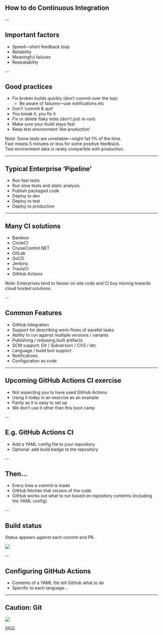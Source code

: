 ## How to do Continuous Integration

--

## Important factors

+ Speed—short feedback loop
+ Reliability
+ Meaningful failures
+ Repeatability

--

## Good practices

+ Fix broken builds quickly (don’t commit over the top)
  + Be aware of failures—use notifications etc
+ Don’t ‘commit & quit’
+ You break it, you fix it
+ Fix or delete flaky tests (don’t just re-run)
+ Make sure your build stays fast
+ Keep test environment ‘like production’

Note: Some tests are unreliable—might fail 1% of the time.  
  Fast means 5 minutes or less for some positive feedback.  
  Test environment data is rarely comparible with production.  

---

## Typical Enterprise ‘Pipeline’

* Run fast tests
* Run slow tests and static analysis
* Publish packaged code
* Deploy to dev
* Deploy to test
* Deploy to production

---

## Many CI solutions

* Bamboo
* CircleCI
* CruiseControl.NET
* GitLab
* GoCD
* Jenkins
* TravisCI
* GitHub Actions

Note: Enterprises tend to favour on site code and CI buy moving towards cloud hosted solutions.   

--

## Common Features

+ GitHub Integration
+ Support for describing work-flows of parallel tasks
+ Ability to run against multiple versions / variants
+ Publishing / releasing built artifacts
+ SCM support: Git / Subversion / CVS / etc.
+ Language / build tool support
+ Notifications
+ Configuration as code

---

## Upcoming GitHub Actions CI exercise

+ Not expecting you to have used GitHub Actions
+ Using it today in an exercise as an example
+ Partly as it is easy to set up
+ We don’t use it other than this boot camp

--

## E.g. GitHub Actions CI

+ Add a YAML config file to your repository
+ Optional: add build badge to the repository

--

## Then…

+ Every time a commit is made
+ GitHub fetches that version of the code
+ GitHub works out what to run based on repository contents (including the YAML config)

--

## Build status

Status appears against each commit and PR.

<img src=images/github-actions-build-status.png>

--

## Configuring GitHub Actions

* Contents of a YAML file tell GitHub what to do
* Specific to each language…


---

## Caution: Git

<img src="https://imgs.xkcd.com/comics/git.png">

<small>[XKCD](https://xkcd.com/1597/)</small> 

